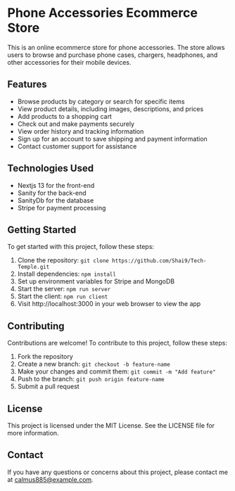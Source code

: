 # Phone Accessories Ecommerce Store

This is an online ecommerce store for phone accessories. The store allows users to browse and purchase phone cases, chargers, headphones, and other accessories for their mobile devices.

## Features

- Browse products by category or search for specific items
- View product details, including images, descriptions, and prices
- Add products to a shopping cart
- Check out and make payments securely
- View order history and tracking information
- Sign up for an account to save shipping and payment information
- Contact customer support for assistance

## Technologies Used

- Nextjs 13 for the front-end
- Sanity for the back-end
- SanityDb for the database
- Stripe for payment processing

## Getting Started

To get started with this project, follow these steps:

1. Clone the repository: `git clone https://github.com/Shai9/Tech-Temple.git`
2. Install dependencies: `npm install`
3. Set up environment variables for Stripe and MongoDB
4. Start the server: `npm run server`
5. Start the client: `npm run client`
6. Visit http://localhost:3000 in your web browser to view the app

## Contributing

Contributions are welcome! To contribute to this project, follow these steps:

1. Fork the repository
2. Create a new branch: `git checkout -b feature-name`
3. Make your changes and commit them: `git commit -m "Add feature"`
4. Push to the branch: `git push origin feature-name`
5. Submit a pull request

## License

This project is licensed under the MIT License. See the LICENSE file for more information.

## Contact

If you have any questions or concerns about this project, please contact me at calmus885@example.com.